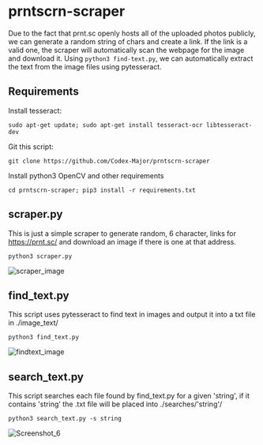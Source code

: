 # prntscrn-scraper
Due to the fact that prnt.sc openly hosts all of the uploaded photos publicly, we can generate a random string of chars and create a link. If
the link is a valid one, the scraper will automatically scan the webpage for the image and download it. Using `python3 find-text.py`, we
can automatically extract the text from the image files using pytesseract.

## Requirements
Install tesseract:

`sudo apt-get update; sudo apt-get install tesseract-ocr libtesseract-dev`

Git this script:

`git clone https://github.com/Codex-Major/prntscrn-scraper`

Install python3 OpenCV and other requirements

`cd prntscrn-scraper; pip3 install -r requirements.txt`

## scraper.py
This is just a simple scraper to generate random, 6 character, links for https://prnt.sc/ and download an image if there is one at that address.<br />

`python3 scraper.py`

![scraper_image](https://user-images.githubusercontent.com/10734039/137588474-0d5ffefa-165e-474b-a51c-2ef26aaf4d1f.png)


## find_text.py
This script uses pytesseract to find text in images and output it into a txt file in ./image_text/ <br />

`python3 find_text.py`

![findtext_image](https://user-images.githubusercontent.com/10734039/137588566-5379cb0c-e10f-484e-95f2-abba04b6d972.png)

## search_text.py
This script searches each file found by find_text.py for a given 'string', if it contains 'string' the .txt file will be placed into ./searches/'string'/<br />

`python3 search_text.py -s string`


![Screenshot_6](https://user-images.githubusercontent.com/39181001/141450540-0e859b50-e0ae-473f-b9e0-59714e85cf53.png)

